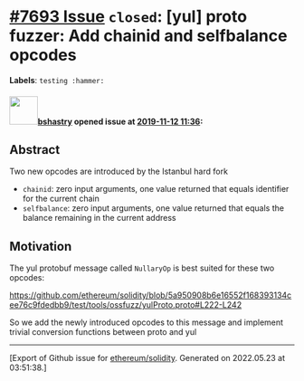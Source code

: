 # [\#7693 Issue](https://github.com/ethereum/solidity/issues/7693) `closed`: [yul] proto fuzzer: Add chainid and selfbalance opcodes
**Labels**: `testing :hammer:`


#### <img src="https://avatars.githubusercontent.com/u/2388185?v=4" width="50">[bshastry](https://github.com/bshastry) opened issue at [2019-11-12 11:36](https://github.com/ethereum/solidity/issues/7693):

## Abstract

Two new opcodes are introduced by the Istanbul hard fork
  - `chainid`: zero input arguments, one value returned that equals identifier for the current chain
  - `selfbalance`: zero input arguments, one value returned that equals the balance remaining in the current address 

## Motivation

The yul protobuf message called `NullaryOp` is best suited for these two opcodes:

https://github.com/ethereum/solidity/blob/5a950908b6e16552f168393134cee76c9fdedbb9/test/tools/ossfuzz/yulProto.proto#L222-L242

So we add the newly introduced opcodes to this message and implement trivial conversion functions between proto and yul




-------------------------------------------------------------------------------



[Export of Github issue for [ethereum/solidity](https://github.com/ethereum/solidity). Generated on 2022.05.23 at 03:51:38.]
